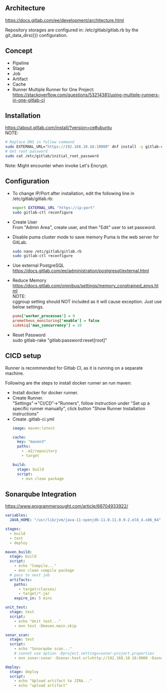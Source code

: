 ## Architecture
https://docs.gitlab.com/ee/development/architecture.html  

Repository storages are configured in: /etc/gitlab/gitlab.rb by the git_data_dirs({}) configuration.  

## Concept
- Pipeline
- Stage
- Job
- Artifact
- Cache
- Runner
  Multiple Runner for One Project:  
  https://stackoverflow.com/questions/53214381/using-multiple-runners-in-one-gitlab-ci  
  
## Installation
https://about.gitlab.com/install/?version=ce#ubuntu  
NOTE:  
```sh
# Replace DNS in follow command
sudo EXTERNAL_URL="https://192.168.10.16:10000" dnf install -y gitlab-ce
# Get root password
sudo cat /etc/gitlab/initial_root_password
```
Note: Might encounter when invoke Let's Encrypt.

## Configuration
- To change IP/Port after installation, edit the following line in /etc/gitlab/gitlab.rb:  
    ```sh
    export EXTERNAL_URL "https://ip:port"  
    sudo gitlab-ctl reconfigure  
    ```

- Create User  
From "Admin Area", create user, and then "Edit" user to set password.

- Disable puma cluster mode to save memory
  Puma is the web server for GitLab.
  ```sh
  sudo nano /etc/gitlab/gitlab.rb  
  sudo gitlab-ctl reconfigure
  ```
- Use external PostgreSQL
  https://docs.gitlab.com/ee/administration/postgresql/external.html  

- Reduce Memory  
  https://docs.gitlab.com/omnibus/settings/memory_constrained_envs.html  
  NOTE:  
  cggroup setting should NOT included as it will cause exception. Just use below settings.
    ```ini
    puma['worker_processes'] = 0
    prometheus_monitoring['enable'] = false
    sidekiq['max_concurrency'] = 10
    ```
- Reset Password  
  sudo gitlab-rake "gitlab:password:reset[root]"

## CICD setup
Runner is recommended for Gitlab CI, as it is running on a separate machine.

Following are the steps to install docker runner an run maven:  
- Install docker for docker runner.
- Create Runner.  
  "Settings"->"CI/CD"->"Runners", follow instruction under "Set up a specific runner manually", click button "Show Runner Installation instructions"
- Create .gitlab-ci.yml
  ```yml
  image: maven:latest

  cache:
    key: "maven3"
    paths:
      - .m2/repository
      - target

  build:
    stage: build
    script:
      - mvn clean package
  ```

## Sonarqube Integration
https://www.programmersought.com/article/66704933922/  

```yml
variables:
  JAVA_HOME: "/usr/lib/jvm/java-11-openjdk-11.0.11.0.9-2.el8_4.x86_64"

stages:
  - build
  - test
  - deploy

maven_build:
  stage: build
  script:
    - echo "Compile..."
    - mvn clean compile package
  # pass to next job
  artifacts:
    paths:
      - target/classes/
      - target/*.jar
    expire_in: 5 mins

unit_test:
  stage: test
  script:
    - echo "Unit test..."
    - mvn test -Dmaven.main.skip

sonar_scan:
  stage: test
  script:
    - echo "Sonarqube scan..."
    # cannot use option -Dproject.settings=sonar-project.properties
    - mvn sonar:sonar -Dsonar.host.url=http://192.168.10.16:9000 -Dsonar.login=b6bf2cd55f171c5e16cfa6618357fb3b362b2e55 -Dsonar.projectKey=smartjava-core

deploy:
  stage: deploy
  script:
    - echo "Upload artifact to JIRA..."
    - echo "upload artifact"
```